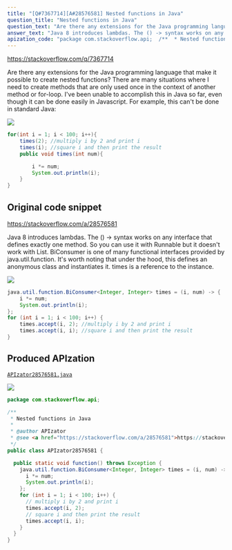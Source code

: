 ```yaml
---
title: "[Q#7367714][A#28576581] Nested functions in Java"
question_title: "Nested functions in Java"
question_text: "Are there any extensions for the Java programming language that make it possible to create nested functions? There are many situations where I need to create methods that are only used once in the context of another method or for-loop. I've been unable to accomplish this in Java so far, even though it can be done easily in Javascript. For example,  this can't be done in standard Java:"
answer_text: "Java 8 introduces lambdas. The () -> syntax works on any interface that defines exactly one method.  So you can use it with Runnable but it doesn't work with List. BiConsumer is one of many functional interfaces provided by java.util.function. It's worth noting that under the hood, this defines an anonymous class and instantiates it.  times is a reference to the instance."
apization_code: "package com.stackoverflow.api;  /**  * Nested functions in Java  *  * @author APIzator  * @see <a href=\"https://stackoverflow.com/a/28576581\">https://stackoverflow.com/a/28576581</a>  */ public class APIzator28576581 {    public static void function() throws Exception {     java.util.function.BiConsumer<Integer, Integer> times = (i, num) -> {       i *= num;       System.out.println(i);     };     for (int i = 1; i < 100; i++) {       // multiply i by 2 and print i       times.accept(i, 2);       // square i and then print the result       times.accept(i, i);     }   } }"
---
```


https://stackoverflow.com/q/7367714

Are there any extensions for the Java programming language that make it possible to create nested functions? There are many situations where I need to create methods that are only used once in the context of another method or for-loop. I&#x27;ve been unable to accomplish this in Java so far, even though it can be done easily in Javascript.
For example,  this can&#x27;t be done in standard Java:


<div class="code-logo"><img src="/stackoverflow.png" /></div>

```java
for(int i = 1; i < 100; i++){
    times(2); //multiply i by 2 and print i
    times(i); //square i and then print the result
    public void times(int num){

        i *= num;
        System.out.println(i);
    }    
}
```


## Original code snippet

https://stackoverflow.com/a/28576581

Java 8 introduces lambdas.
The () -&gt; syntax works on any interface that defines exactly one method.  So you can use it with Runnable but it doesn&#x27;t work with List.
BiConsumer is one of many functional interfaces provided by java.util.function.
It&#x27;s worth noting that under the hood, this defines an anonymous class and instantiates it.  times is a reference to the instance.

<div class="code-logo"><img src="/stackoverflow.png" /></div>

```java
java.util.function.BiConsumer<Integer, Integer> times = (i, num) -> {
    i *= num;
    System.out.println(i);
};
for (int i = 1; i < 100; i++) {
    times.accept(i, 2); //multiply i by 2 and print i
    times.accept(i, i); //square i and then print the result
}
```

## Produced APIzation

[`APIzator28576581.java`](https://github.com/blind-papers/apization-temp-data/raw/main/search/APIzator28576581.java)

<div class="code-logo"><img src="/apizator.png" /></div>

```java
package com.stackoverflow.api;

/**
 * Nested functions in Java
 *
 * @author APIzator
 * @see <a href="https://stackoverflow.com/a/28576581">https://stackoverflow.com/a/28576581</a>
 */
public class APIzator28576581 {

  public static void function() throws Exception {
    java.util.function.BiConsumer<Integer, Integer> times = (i, num) -> {
      i *= num;
      System.out.println(i);
    };
    for (int i = 1; i < 100; i++) {
      // multiply i by 2 and print i
      times.accept(i, 2);
      // square i and then print the result
      times.accept(i, i);
    }
  }
}

```